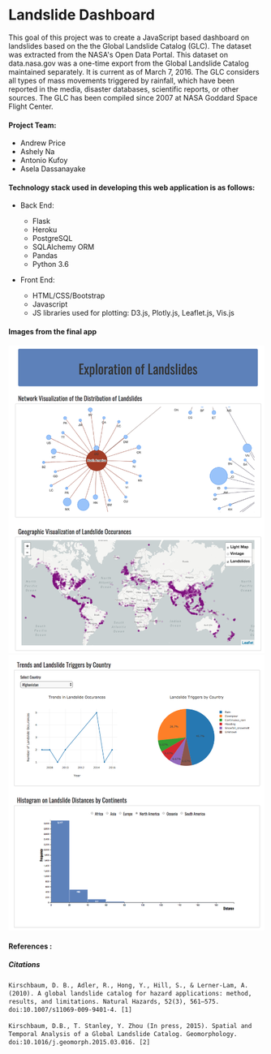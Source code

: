 # Landslide Dashboard

This goal of this project was to create a JavaScript based dashboard on landslides based on the the Global Landslide Catalog (GLC). The dataset was extracted from the NASA's Open Data Portal.  This dataset on data.nasa.gov was a one-time export from the Global Landslide Catalog maintained separately. It is current as of March 7, 2016. The GLC considers all types of mass movements triggered by rainfall, which have been reported in the media, disaster databases, scientific reports, or other sources. The GLC has been compiled since 2007 at NASA Goddard Space Flight Center. 

#### Project Team:
* Andrew Price
* Ashely Na
* Antonio Kufoy
* Asela Dassanayake

#### Technology stack used in developing this web application is as follows:

* Back End: 
  * Flask
  * Heroku
  * PostgreSQL
  * SQLAlchemy ORM
  * Pandas
  * Python 3.6

* Front End: 
  * HTML/CSS/Bootstrap
  * Javascript
  * JS libraries used for plotting: D3.js, Plotly.js, Leaflet.js, Vis.js


#### Images from the final app
![final_app_part1.png](images/final_app_part1.png)
![final_app_part2.png](images/final_app_part2.png)


#### References :
##### Citations
    Kirschbaum, D. B., Adler, R., Hong, Y., Hill, S., & Lerner-Lam, A. (2010). A global landslide catalog for hazard applications: method, results, and limitations. Natural Hazards, 52(3), 561–575. doi:10.1007/s11069-009-9401-4. [1]

    Kirschbaum, D.B., T. Stanley, Y. Zhou (In press, 2015). Spatial and Temporal Analysis of a Global Landslide Catalog. Geomorphology. doi:10.1016/j.geomorph.2015.03.016. [2]